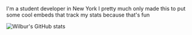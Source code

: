 I'm a student developer in New York
I pretty much only made this to put some cool embeds that track my stats because that's fun

![Wilbur's GitHub stats](https://github-readme-stats.vercel.app/api?username=wilburcoding&show_icons=true&theme=radical)

